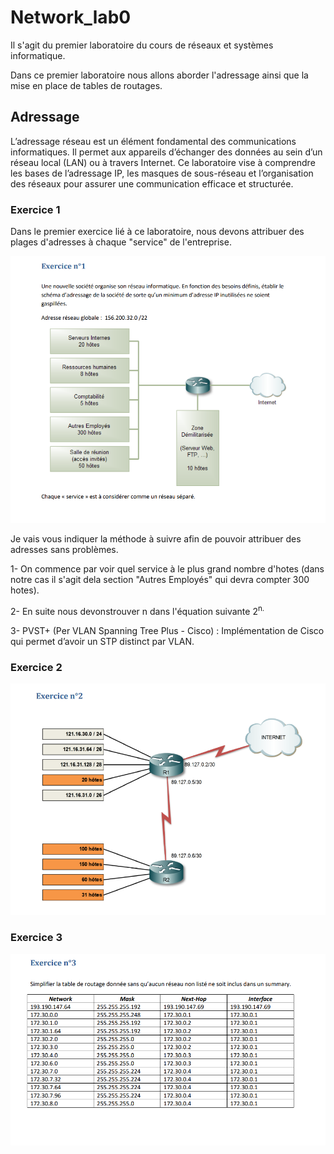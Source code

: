 # Network_lab0
Il s'agit du premier laboratoire du cours de réseaux et systèmes informatique.

Dans ce premier laboratoire nous allons aborder l'adressage ainsi que la mise en place de tables de routages.

## Adressage
L’adressage réseau est un élément fondamental des communications informatiques. Il permet aux appareils d’échanger des données au sein d’un réseau local (LAN) ou à travers Internet. Ce laboratoire vise à comprendre les bases de l’adressage IP, les masques de sous-réseau et l’organisation des réseaux pour assurer une communication efficace et structurée.

### Exercice 1
Dans le premier exercice lié à ce laboratoire, nous devons attribuer des plages d'adresses à chaque "service" de l'entreprise.

![Exercice 1](exo1.png)

Je vais vous indiquer la méthode à suivre afin de pouvoir attribuer des adresses sans problèmes.

1- On commence par voir quel service à le plus grand nombre d'hotes (dans notre cas il s'agit dela section "Autres Employés" qui devra compter 300 hotes).

2- En suite nous devonstrouver n dans l'équation suivante 2<sup>n.

3- PVST+ (Per VLAN Spanning Tree Plus - Cisco) : Implémentation de Cisco qui permet d’avoir un STP distinct par VLAN.



### Exercice 2
![Exercice 2](exo2.png)




### Exercice 3
![Exercice 3](exo3.png)
